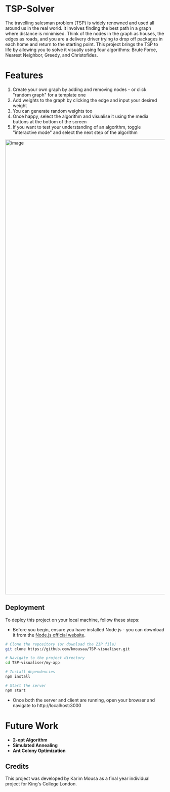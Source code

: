 # TSP-Solver

The travelling salesman problem (TSP) is widely renowned and used all around us in the real world. It involves finding the best path in a graph where distance is minimised. Think of the nodes in the graph as houses, the edges as roads, and you are a delivery driver trying to drop off packages in each home and return to the starting point. This project brings the TSP to life by allowing you to solve it visually using four algorithms: Brute Force, Nearest Neighbor, Greedy, and Christofides.

# Features
1. Create your own graph by adding and removing nodes - or click "random graph" for a template one
2. Add weights to the graph by clicking the edge and input your desired weight
3. You can generate random weights too
4. Once happy, select the algorithm and visualise it using the media buttons at the bottom of the screen
6. If you want to test your understanding of an algorithm, toggle "interactive mode" and select the next step of the algorithm


<img width="1440" alt="image" src="https://github.com/kmousaa/TSP-visualiser/assets/99260175/ac77b9c5-821c-4309-8250-720693ed4464">



## Deployment

To deploy this project on your local machine, follow these steps:
- Before you begin, ensure you have installed Node.js - you can download it from the [Node.js official website](https://nodejs.org/en/download/). 
```bash
# Clone the repository (or download the ZIP file)
git clone https://github.com/kmousaa/TSP-visualiser.git

# Navigate to the project directory
cd TSP-visualiser/my-app

# Install dependencies
npm install

# Start the server
npm start

```
- Once both the server and client are running, open your browser and navigate to http://localhost:3000

# Future Work

- **2-opt Algorithm**
- **Simulated Annealing**
- **Ant Colony Optimization**


## Credits

This project was developed by Karim Mousa as a final year individual project for King's College London.
